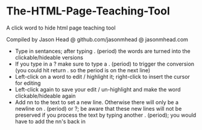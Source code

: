 # The-HTML-Page-Teaching-Tool
A click word to hide html page teaching tool

Compiled by Jason Head @ github.com/jasonmhead @ jasonmhead.com

- Type in sentances; after typing . (period) the words are turned into the clickable/hideable versions
- If you type in a ? make sure to type a . (period) to trigger the conversion (you could hit return . so the period is on the next line)
- Left-click on a word to edit / highlight it; right-click to insert the cursor for editing
- Left-click again to save your edit / un-highlight and make the word clickable/hideable again
- Add nn to the text to set a new line. Otherwise there will only be a newline on . (period) or ?; be aware that these new lines will not be preserved if you process the text by typing another . (period); you would have to add the nn's back in
